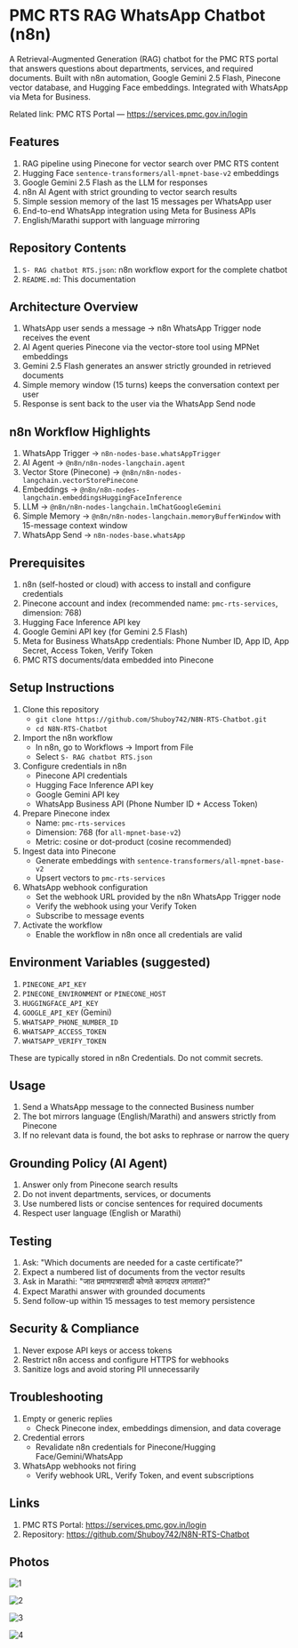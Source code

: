 # PMC RTS RAG WhatsApp Chatbot (n8n)

A Retrieval-Augmented Generation (RAG) chatbot for the PMC RTS portal that answers questions about departments, services, and required documents. Built with n8n automation, Google Gemini 2.5 Flash, Pinecone vector database, and Hugging Face embeddings. Integrated with WhatsApp via Meta for Business.

Related link: PMC RTS Portal — https://services.pmc.gov.in/login

## Features

1. RAG pipeline using Pinecone for vector search over PMC RTS content
2. Hugging Face `sentence-transformers/all-mpnet-base-v2` embeddings
3. Google Gemini 2.5 Flash as the LLM for responses
4. n8n AI Agent with strict grounding to vector search results
5. Simple session memory of the last 15 messages per WhatsApp user
6. End-to-end WhatsApp integration using Meta for Business APIs
7. English/Marathi support with language mirroring

## Repository Contents

1. `S- RAG chatbot RTS.json`: n8n workflow export for the complete chatbot
2. `README.md`: This documentation

## Architecture Overview

1. WhatsApp user sends a message → n8n WhatsApp Trigger node receives the event
2. AI Agent queries Pinecone via the vector-store tool using MPNet embeddings
3. Gemini 2.5 Flash generates an answer strictly grounded in retrieved documents
4. Simple memory window (15 turns) keeps the conversation context per user
5. Response is sent back to the user via the WhatsApp Send node

## n8n Workflow Highlights

1. WhatsApp Trigger → `n8n-nodes-base.whatsAppTrigger`
2. AI Agent → `@n8n/n8n-nodes-langchain.agent`
3. Vector Store (Pinecone) → `@n8n/n8n-nodes-langchain.vectorStorePinecone`
4. Embeddings → `@n8n/n8n-nodes-langchain.embeddingsHuggingFaceInference`
5. LLM → `@n8n/n8n-nodes-langchain.lmChatGoogleGemini`
6. Simple Memory → `@n8n/n8n-nodes-langchain.memoryBufferWindow` with 15-message context window
7. WhatsApp Send → `n8n-nodes-base.whatsApp`

## Prerequisites

1. n8n (self-hosted or cloud) with access to install and configure credentials
2. Pinecone account and index (recommended name: `pmc-rts-services`, dimension: 768)
3. Hugging Face Inference API key
4. Google Gemini API key (for Gemini 2.5 Flash)
5. Meta for Business WhatsApp credentials: Phone Number ID, App ID, App Secret, Access Token, Verify Token
6. PMC RTS documents/data embedded into Pinecone

## Setup Instructions

1. Clone this repository
   - `git clone https://github.com/Shuboy742/N8N-RTS-Chatbot.git`
   - `cd N8N-RTS-Chatbot`
2. Import the n8n workflow
   - In n8n, go to Workflows → Import from File
   - Select `S- RAG chatbot RTS.json`
3. Configure credentials in n8n
   - Pinecone API credentials
   - Hugging Face Inference API key
   - Google Gemini API key
   - WhatsApp Business API (Phone Number ID + Access Token)
4. Prepare Pinecone index
   - Name: `pmc-rts-services`
   - Dimension: 768 (for `all-mpnet-base-v2`)
   - Metric: cosine or dot-product (cosine recommended)
5. Ingest data into Pinecone
   - Generate embeddings with `sentence-transformers/all-mpnet-base-v2`
   - Upsert vectors to `pmc-rts-services`
6. WhatsApp webhook configuration
   - Set the webhook URL provided by the n8n WhatsApp Trigger node
   - Verify the webhook using your Verify Token
   - Subscribe to message events
7. Activate the workflow
   - Enable the workflow in n8n once all credentials are valid

## Environment Variables (suggested)

1. `PINECONE_API_KEY`
2. `PINECONE_ENVIRONMENT` or `PINECONE_HOST`
3. `HUGGINGFACE_API_KEY`
4. `GOOGLE_API_KEY` (Gemini)
5. `WHATSAPP_PHONE_NUMBER_ID`
6. `WHATSAPP_ACCESS_TOKEN`
7. `WHATSAPP_VERIFY_TOKEN`

These are typically stored in n8n Credentials. Do not commit secrets.

## Usage

1. Send a WhatsApp message to the connected Business number
2. The bot mirrors language (English/Marathi) and answers strictly from Pinecone
3. If no relevant data is found, the bot asks to rephrase or narrow the query

## Grounding Policy (AI Agent)

1. Answer only from Pinecone search results
2. Do not invent departments, services, or documents
3. Use numbered lists or concise sentences for required documents
4. Respect user language (English or Marathi)

## Testing

1. Ask: "Which documents are needed for a caste certificate?"
2. Expect a numbered list of documents from the vector results
3. Ask in Marathi: "जात प्रमाणपत्रासाठी कोणते कागदपत्र लागतात?"
4. Expect Marathi answer with grounded documents
5. Send follow-up within 15 messages to test memory persistence

## Security & Compliance

1. Never expose API keys or access tokens
2. Restrict n8n access and configure HTTPS for webhooks
3. Sanitize logs and avoid storing PII unnecessarily

## Troubleshooting

1. Empty or generic replies
   - Check Pinecone index, embeddings dimension, and data coverage
2. Credential errors
   - Revalidate n8n credentials for Pinecone/Hugging Face/Gemini/WhatsApp
3. WhatsApp webhooks not firing
   - Verify webhook URL, Verify Token, and event subscriptions


## Links

1. PMC RTS Portal: https://services.pmc.gov.in/login
2. Repository: https://github.com/Shuboy742/N8N-RTS-Chatbot

## Photos
![1](https://github.com/user-attachments/assets/ad87b44b-4a4a-4bc8-bcbf-da35895874d4)

![2](https://github.com/user-attachments/assets/22d02118-88b1-4b74-817f-ee48bf2f14c4)

![3](https://github.com/user-attachments/assets/fd781eb3-3d1b-4df6-9fb0-dc870158a726)

![4](https://github.com/user-attachments/assets/f9036fbd-7a3b-4cb4-8246-86203f669552)
